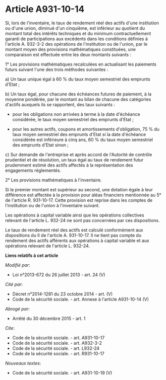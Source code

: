 # Article A931-10-14

Si, lors de l'inventaire, le taux de rendement réel des actifs d'une institution ou d'une union, diminué d'un cinquième, est
inférieur au quotient du montant total des intérêts techniques et du minimum contractuellement garanti de participations aux
excédents dans les conditions définies à l'article A. 932-3-2 des opérations de l'institution ou de l'union, par le montant
moyen des provisions mathématiques constituées, une comparaison est effectuée entre les deux montants suivants : 

1° Les provisions mathématiques recalculées en actualisant les paiements futurs suivant l'une des trois méthodes suivantes : 

a) Un taux unique égal à 60 % du taux moyen semestriel des emprunts d'Etat ; 

b) Un taux égal, pour chacune des échéances futures de paiement, à la moyenne pondérée, par le montant au bilan de chacune
des catégories d'actifs auxquels ils se rapportent, des taux suivants :

- pour les obligations non arrivées à terme à la date d'échéance considérée, le taux moyen semestriel des emprunts d'Etat ;

- pour les autres actifs, coupons et amortissements d'obligation, 75 % du taux moyen semestriel des emprunts d'Etat si la
date d'échéance considérée est inférieure à cinq ans, 60 % du taux moyen semestriel des emprunts d'Etat sinon ; 

c) Sur demande de l'entreprise et après accord de l'Autorité de contrôle prudentiel et de résolution, un taux égal au taux de
rendement futur prudemment estimé des actifs affectés à la représentation des engagements réglementés. 

2° Les provisions mathématiques à l'inventaire. 

Si le premier montant est supérieur au second, une dotation égale à leur différence est affectée à la provision pour aléas
financiers mentionnée au 5° de l'article R. 931-10-17. Cette provision est reprise dans les comptes de l'institution ou de
l'union à l'inventaire suivant. 

Les opérations à capital variable ainsi que les opérations collectives relevant de l'article L. 932-24 ne sont pas concernées
par ces dispositions. 

Le taux de rendement réel des actifs est calculé conformément aux dispositions du II de l'article A. 931-10-17. Il ne tient
pas compte du rendement des actifs afférents aux opérations à capital variable et aux opérations relevant de l'article L.
932-24.

**Liens relatifs à cet article**

_Modifié par_:

  - Loi n°2013-672 du 26 juillet 2013 - art. 24 (V)

_Cité par_:

  - Décret n°2014-1281 du 23 octobre 2014 - art. (V)
  - Code de la sécurité sociale. - art. Annexe à l'article A931-10-14 (V)

_Abrogé par_:

  - Arrêté du 30 décembre 2015 - art. 1

_Cite_:

  - Code de la sécurité sociale. - art. A931-10-17
  - Code de la sécurité sociale. - art. A932-3-2
  - Code de la sécurité sociale. - art. L932-24
  - Code de la sécurité sociale. - art. R931-10-17

_Nouveaux textes_:

  - Code de la sécurité sociale. - art. A931-10-19 (V)
